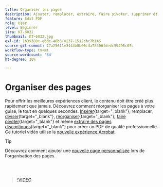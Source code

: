 ```yaml
---
title: Organiser les pages
description: Ajouter, remplacer, extraire, faire pivoter, supprimer et réorganiser des pages dans votre PDF
feature: Edit PDF
role: User
level: Beginner
jira: KT-6832
thumbnail: KT-6832.jpg
exl-id: 1b39380c-ebdc-48b3-8237-1512cbc7b146
source-git-commit: 17a25611e3444b0b00f4a78306fdedc59495c07c
workflow-type: tm+mt
source-wordcount: '84'
ht-degree: 10%

---
```


# Organiser des pages

Pour offrir les meilleures expériences client, le contenu doit être créé plus rapidement que jamais. Découvrez comment réorganiser les pages à votre guise, le tout en quelques secondes. [Insérer](https://www.adobe.com/fr/acrobat/online/add-pages-to-pdf.html){target="_blank"}, remplacer, [diviser](https://www.adobe.com/fr/acrobat/online/split-pdf.html){target="_blank"}, [réorganiser](https://www.adobe.com/fr/acrobat/online/rearrange-pdf.html){target="_blank"}, [faire pivoter](https://www.adobe.com/fr/acrobat/online/rotate-pdf.html){target="_blank"} et même [extraire des pages discontinues](https://www.adobe.com/fr/acrobat/online/extract-pdf-pages.html){target="_blank"} pour créer un PDF de qualité professionnelle. Ce tutoriel vidéo utilise la [nouvelle expérience Acrobat](new-workspace.md).

>[!TIP]
>
>Découvrez comment ajouter une [nouvelle page personnalisée](add-custom-page.md) lors de l&#39;organisation des pages.

<br> 

>[!VIDEO](https://video.tv.adobe.com/v/3409022?quality=12&learn=on&hidetitle=true)
